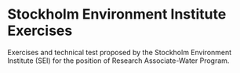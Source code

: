 # Stockholm Environment Institute Exercises

Exercises and technical test proposed by the Stockholm Environment Institute (SEI) for the position of Research Associate-Water Program.
